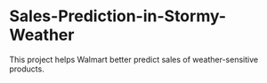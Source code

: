# Sales-Prediction-in-Stormy-Weather
This project helps Walmart better predict sales of weather-sensitive products.
